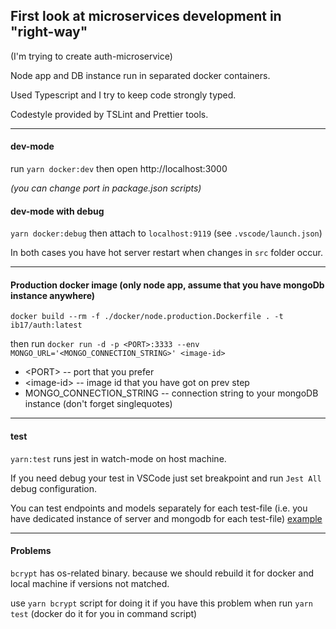 ## First look at microservices development in "right-way"

(I'm trying to create auth-microservice)

Node app and DB instance run in separated docker containers.

Used Typescript and I try to keep code strongly typed.

Codestyle provided by TSLint and Prettier tools.

---

#### dev-mode

run `yarn docker:dev` then open http://localhost:3000

_(you can change port in package.json scripts)_

#### dev-mode with debug

`yarn docker:debug`
then attach to `localhost:9119` (see `.vscode/launch.json`)

In both cases you have hot server restart when changes in `src` folder occur.

---

#### Production docker image (only node app, assume that you have mongoDb instance anywhere)

`docker build --rm -f ./docker/node.production.Dockerfile . -t ib17/auth:latest`

then run `docker run -d -p <PORT>:3333 --env MONGO_URL='<MONGO_CONNECTION_STRING>' <image-id>`

- \<PORT\> -- port that you prefer
- <image-id\> -- image id that you have got on prev step
- MONGO_CONNECTION_STRING -- connection string to your mongoDB instance (don't forget singlequotes)

---

#### test

`yarn:test` runs jest in watch-mode on host machine.

If you need debug your test in VSCode just set breakpoint and run `Jest All` debug configuration.

You can test endpoints and models separately for each test-file (i.e. you have dedicated instance of server and mongodb for each test-file) [example](https://github.com/isaldin/nodejs_microservice/blob/ee74e027e951785d93e088654dfee3141fa66b26/src/tests/endpoints/login.test.ts)

---

#### Problems

`bcrypt` has os-related binary. because we should rebuild it for docker and local machine if versions not matched.

use `yarn bcrypt` script for doing it if you have this problem when run `yarn test` (docker do it for you in command script)
